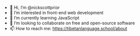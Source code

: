 - 👋 Hi, I’m @nickscottprior
- 👀 I’m interested in front-end web development
- 🌱 I’m currently learning JavaScript
- 💞️ I’m looking to collaborate on free and open-source software
- 📫 How to reach me: https://tibetanlanguage.school/about

<!---
nickscottprior/nickscottprior is a ✨ special ✨ repository because its `README.md` (this file) appears on your GitHub profile.
You can click the Preview link to take a look at your changes.
--->
